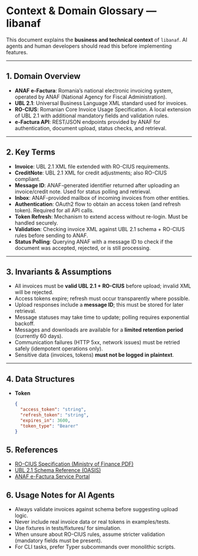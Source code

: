 # Context & Domain Glossary — libanaf

This document explains the **business and technical context** of `libanaf`.
AI agents and human developers should read this before implementing features.

---

## 1. Domain Overview

- **ANAF e-Factura**: Romania’s national electronic invoicing system, operated by ANAF (National Agency for Fiscal Administration).
- **UBL 2.1**: Universal Business Language XML standard used for invoices.
- **RO-CIUS**: Romanian Core Invoice Usage Specification. A local extension of UBL 2.1 with additional mandatory fields and validation rules.
- **e-Factura API**: REST/JSON endpoints provided by ANAF for authentication, document upload, status checks, and retrieval.

---

## 2. Key Terms

- **Invoice**: UBL 2.1 XML file extended with RO-CIUS requirements.
- **CreditNote**: UBL 2.1 XML for credit adjustments; also RO-CIUS compliant.
- **Message ID**: ANAF-generated identifier returned after uploading an invoice/credit note. Used for status polling and retrieval.
- **Inbox**: ANAF-provided mailbox of incoming invoices from other entities.
- **Authentication**: OAuth2 flow to obtain an access token (and refresh token). Required for all API calls.
- **Token Refresh**: Mechanism to extend access without re-login. Must be handled securely.
- **Validation**: Checking invoice XML against UBL 2.1 schema + RO-CIUS rules before sending to ANAF.
- **Status Polling**: Querying ANAF with a message ID to check if the document was accepted, rejected, or is still processing.

---

## 3. Invariants & Assumptions

- All invoices must be **valid UBL 2.1 + RO-CIUS** before upload; invalid XML will be rejected.
- Access tokens expire; refresh must occur transparently where possible.
- Upload responses include a **message ID**; this must be stored for later retrieval.
- Message statuses may take time to update; polling requires exponential backoff.
- Messages and downloads are available for a **limited retention period** (currently 60 days).
- Communication failures (HTTP 5xx, network issues) must be retried safely (idempotent operations only).
- Sensitive data (invoices, tokens) **must not be logged in plaintext**.

---

## 4. Data Structures

- **Token**

  ```json
  {
    "access_token": "string",
    "refresh_token": "string",
    "expires_in": 3600,
    "token_type": "Bearer"
  }
  ```

## 5. References

- [RO-CIUS Specification (Ministry of Finance PDF)](https://mfinante.gov.ro/static/10/Mfp/anaf/servicii_online/RO_CIUS.pdf)
- [UBL 2.1 Schema Reference (OASIS)](https://docs.oasis-open.org/ubl/os-UBL-2.1/)
- [ANAF e-Factura Service Portal](https://www.anaf.ro/)

## 6. Usage Notes for AI Agents

- Always validate invoices against schema before suggesting upload logic.
- Never include real invoice data or real tokens in examples/tests.
- Use fixtures in tests/fixtures/ for simulation.
- When unsure about RO-CIUS rules, assume stricter validation (mandatory fields must be present).
- For CLI tasks, prefer Typer subcommands over monolithic scripts.

